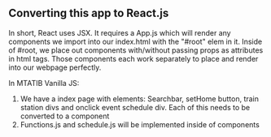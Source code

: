 ## Converting this app to React.js

In short, React uses JSX. It requires a App.js which will render any components we import into our index.html with the "#root" elem in it. Inside of #root,
we place out components with/without passing props as attributes in html tags. Those components each work separately to place and render into our webpage perfectly.

In MTATIB Vanilla JS:
1. We have a index page with elements: Searchbar, setHome button, train station divs and onclick event schedule div. Each of this needs to be converted to a component
2. Functions.js and schedule.js will be implemented inside of components
